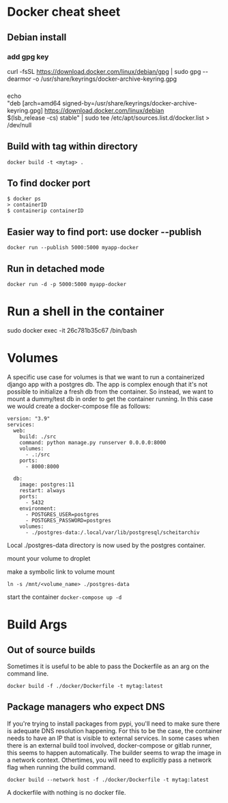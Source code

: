 # Docker cheat sheet

## Debian install

### add gpg key

curl -fsSL https://download.docker.com/linux/debian/gpg | sudo gpg --dearmor -o /usr/share/keyrings/docker-archive-keyring.gpg

###

echo \
 "deb [arch=amd64 signed-by=/usr/share/keyrings/docker-archive-keyring.gpg] https://download.docker.com/linux/debian \
 $(lsb_release -cs) stable" | sudo tee /etc/apt/sources.list.d/docker.list > /dev/null

## Build with tag within directory

`docker build -t <mytag> .`

## To find docker port

```
$ docker ps
> containerID
$ containerip containerID
```

## Easier way to find port: use docker --publish

`docker run --publish 5000:5000 myapp-docker`

## Run in detached mode

`docker run -d -p 5000:5000 myapp-docker`

# Run a shell in the container

sudo docker exec -it 26c781b35c67 /bin/bash

# Volumes

A specific use case for volumes is that we want to run a containerized django
app with a postgres db. The app is complex enough that it's not possible to
initialize a fresh db from the container. So instead, we want to mount a
dummy/test db in order to get the container running. In this case we would
create a docker-compose file as follows:

```
version: "3.9"
services:
  web:
    build: ./src
    command: python manage.py runserver 0.0.0.0:8000
    volumes:
      - .:/src
    ports:
      - 8000:8000

  db:
    image: postgres:11
    restart: always
    ports:
      - 5432
    environment:
      - POSTGRES_USER=postgres
      - POSTGRES_PASSWORD=postgres
    volumes:
      - ./postgres-data:/.local/var/lib/postgresql/scheitarchiv
```

Local ./postgres-data directory is now used by the postgres container.

mount your volume to droplet

make a symbolic link to volume mount

`ln -s /mnt/<volume_name> ./postgres-data`

start the container
`docker-compose up -d`

# Build Args

## Out of source builds

Sometimes it is useful to be able to pass the Dockerfile as an arg on the
command line.

```
docker build -f ./docker/Dockerfile -t mytag:latest
```

## Package managers who expect DNS

If you're trying to install packages from pypi, you'll need to make sure there
is adequate DNS resolution happening. For this to be the case, the container
needs to have an IP that is visible to external services. In some cases when
there is an external build tool involved, docker-compose or gitlab runner, this
seems to happen automatically. The builder seems to wrap the image in a network
context. Othertimes, you will need to explicitly pass a network flag when
running the build command.

```
docker build --network host -f ./docker/Dockerfile -t mytag:latest
```

A dockerfile with nothing is no docker file.
